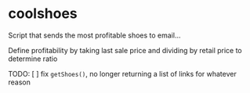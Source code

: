 # coolshoes
Script that sends the most profitable shoes to email...

Define profitability by taking last sale price and dividing by retail price to determine ratio

TODO:
[ ] fix `getShoes()`, no longer returning a list of links for whatever reason
